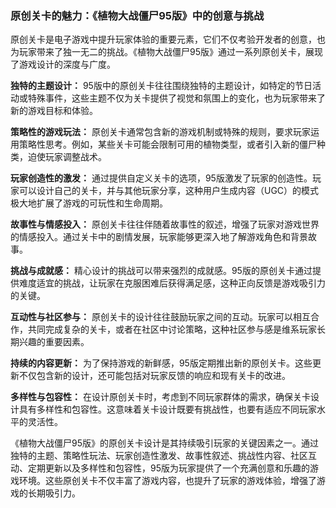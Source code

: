 ### 原创关卡的魅力：《植物大战僵尸95版》中的创意与挑战

原创关卡是电子游戏中提升玩家体验的重要元素，它们不仅考验开发者的创意，也为玩家带来了独一无二的挑战。《植物大战僵尸95版》通过一系列原创关卡，展现了游戏设计的深度与广度。

**独特的主题设计：**
95版中的原创关卡往往围绕独特的主题设计，如特定的节日活动或特殊事件，这些主题不仅为关卡提供了视觉和氛围上的变化，也为玩家带来了新的游戏目标和体验。

**策略性的游戏玩法：**
原创关卡通常包含新的游戏机制或特殊的规则，要求玩家运用策略性思考。例如，某些关卡可能会限制可用的植物类型，或者引入新的僵尸种类，迫使玩家调整战术。

**玩家创造性的激发：**
通过提供自定义关卡的选项，95版激发了玩家的创造性。玩家可以设计自己的关卡，并与其他玩家分享，这种用户生成内容（UGC）的模式极大地扩展了游戏的可玩性和生命周期。

**故事性与情感投入：**
原创关卡往往伴随着故事性的叙述，增强了玩家对游戏世界的情感投入。通过关卡中的剧情发展，玩家能够更深入地了解游戏角色和背景故事。

**挑战与成就感：**
精心设计的挑战可以带来强烈的成就感。95版的原创关卡通过提供难度适宜的挑战，让玩家在克服困难后获得满足感，这种正向反馈是游戏吸引力的关键。

**互动性与社区参与：**
原创关卡的设计往往鼓励玩家之间的互动。玩家可以相互合作，共同完成复杂的关卡，或者在社区中讨论策略，这种社区参与感是维系玩家长期兴趣的重要因素。

**持续的内容更新：**
为了保持游戏的新鲜感，95版定期推出新的原创关卡。这些更新不仅包含新的设计，还可能包括对玩家反馈的响应和现有关卡的改进。

**多样性与包容性：**
在设计原创关卡时，考虑到不同玩家群体的需求，确保关卡设计具有多样性和包容性。这意味着关卡设计既要有挑战性，也要有适应不同玩家水平的灵活性。

《植物大战僵尸95版》的原创关卡设计是其持续吸引玩家的关键因素之一。通过独特的主题、策略性玩法、玩家创造性激发、故事性叙述、挑战性内容、社区互动、定期更新以及多样性和包容性，95版为玩家提供了一个充满创意和乐趣的游戏环境。这些原创关卡不仅丰富了游戏内容，也提升了玩家的游戏体验，增强了游戏的长期吸引力。